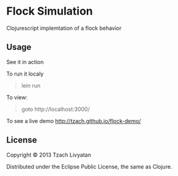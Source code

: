 # Flock Simulation

Clojurescript implemtation of a flock behavior


## Usage
See it in action

To run it localy
> lein run

To view:
> goto http://localhost:3000/

To see a live demo 
http://tzach.github.io/flock-demo/

## License

Copyright © 2013 Tzach Livyatan

Distributed under the Eclipse Public License, the same as Clojure.
